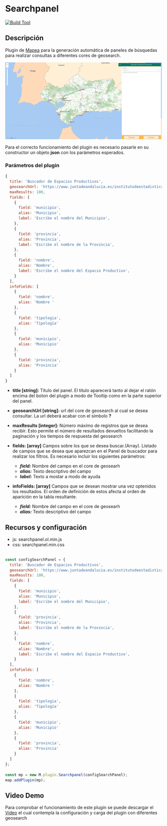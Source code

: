# Searchpanel

[![Build Tool](https://img.shields.io/badge/build-Webpack-green.svg)](https://github.com/sigcorporativo-ja/Mapea4-dev-webpack)

## Descripción

 Plugin de [Mapea](https://github.com/sigcorporativo-ja/Mapea4) para la generación automática de paneles de búsquedas para realizar consultas a diferentes cores de geosearch. 

![Imagen](./images/searchpanelPlugin.png)

Para el correcto funcionamiento del plugin es necesario pasarle en su constructor un objeto **json** con los parámetros esperados.
### Parámetros del plugin

```javascript
{
  title: 'Buscador de Espacios Productivos',
  geosearchUrl: 'https://www.juntadeandalucia.es/institutodeestadisticaycartografia/geobusquedas/eepp-f1/search?',
  maxResults: 100,
  fields: [
    {
      field: 'municipio',
      alias: 'Municipio',
      label: 'Escribe el nombre del Municipio',
    },
    {
      field: 'provincia',
      alias: 'Provincia',
      label: 'Escribe el nombre de la Provincia',
    },
    {
      field: 'nombre',
      alias: 'Nombre',
      label: 'Escribe el nombre del Espacio Productivo',
    }
  ],
  infoFields: [
    {
      field: 'nombre',
      alias: 'Nombre '
    },
    {
      field: 'tipologia',
      alias: 'Tipología'
    },
    {
      field: 'municipio',
      alias: 'Municipio'
    },
    {
      field: 'provincia',
      alias: 'Provincia'
    }
  ]
}
```


- **title [string]:** Título del panel. El título aparecerá tanto al dejar el ratón encima del boton del plugin a modo de Tooltip como en la parte superior del panel.
- **geosearchUrl [string]:** url del core de geosearch al cual se desea consultar. La url deberá acabar con el símbolo **?**
- **maxResults [integer]:**  Número máximo de registros que se desea recibir. Esto permite  el número de resultados devueltos facilitando la paginación y los tiempos de respuesta del geosearch
- **fields: [array]** Campos sobre los que se desea buscar.(Array). Listado de campos que se desea que aparezcan en el Panel de buscador para realizar los filtros. Es necesario incluir los siguientes parámetros:

   - ***field:*** Nombre del campo en el core de geosearh
   - ***alias:*** Texto descriptivo del campo
   - ***label:*** Texto a mostar a modo de ayuda 


- **infoFields: [array]** Campos que se desean mostrar una vez optenidos los resultados. El orden de definición de estos afecta al orden de aparición en la tabla resultante.


   - ***field:*** Nombre del campo en el core de geosearh
   - ***alias:*** Texto descriptivo del campo




## Recursos y configuración

- js: searchpanel.ol.min.js
- css: searchpanel.min.css

```javascript

const configSearchPanel = {
  title: 'Buscador de Espacios Productivos',
  geosearchUrl: 'https://www.juntadeandalucia.es/institutodeestadisticaycartografia/geobusquedas/eepp-f1/search?',
  maxResults: 100,
  fields: [
    {
      field: 'municipio',
      alias: 'Municipio',
      label: 'Escribe el nombre del Municipio',
    },
    {
      field: 'provincia',
      alias: 'Provincia',
      label: 'Escribe el nombre de la Provincia',
    },
    {
      field: 'nombre',
      alias: 'Nombre',
      label: 'Escribe el nombre del Espacio Productivo',
    }
  ],
  infoFields: [
    {
      field: 'nombre',
      alias: 'Nombre '
    },
    {
      field: 'tipologia',
      alias: 'Tipología'
    },
    {
      field: 'municipio',
      alias: 'Municipio'
    },
    {
      field: 'provincia',
      alias: 'Provincia'
    }
  ]
};

const mp = new M.plugin.Searchpanel(configSearchPanel);
map.addPlugin(mp);
```

## Video Demo

Para comprobar el funcionamiento de este plugin se puede descargar el [Video](https://github.com/emiliopardo/searchpanel/blob/master/docs/video/searchpanel.webm?raw=true) el cual contempla la configuración y carga del plugin con diferentes geosearch